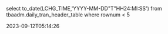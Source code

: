 select to_date(LCHG_TIME,'YYYY-MM-DD"T"HH24:MI:SS') from tbaadm.daily_tran_header_table where rownum < 5


2023-09-12T05:14:26
